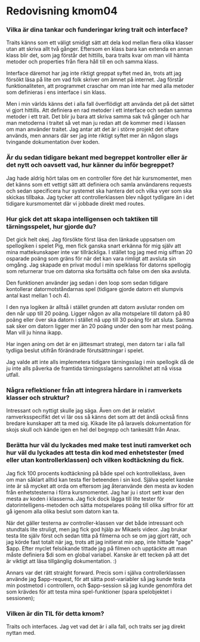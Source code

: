 ---
---
Redovisning kmom04
=========================

### Vilka är dina tankar och funderingar kring trait och interface?

Traits känns som ett väligt smidigt sätt att dela kod mellan flera olika klasser utan att skriva allt två gånger. Eftersom en klass bara kan extenda en annan klass blir det, som jag förstår det hittills, bara traits kvar om man vill hämta metoder och properties från flera håll till en och samma klass.

Interface däremot har jag inte riktigt greppat syftet med än, trots att jag försökt läsa på lite om vad folk skriver om ämnet på internet. Jag förstår funktionaliteten, att programmet craschar om man inte har med alla metoder som definieras i ens interface i sin klass.

Men i min världs känns det i alla fall överflödigt att använda det på det sättet vi gjort hittills. Att definiera en rad metoder i ett interface och sedan samma metoder i ett trait. Det blir ju bara att skriva samma sak två gånger och har man metoderna i traitet så vet man ju redan att de kommer med i klassen om man använder traitet. Jag antar att det är i större projekt det oftare används, men annars där ser jag inte riktigt syftet mer än någon slags tvingande dokumentation över koden.


### Är du sedan tidigare bekant med begreppet kontroller eller är det nytt och oavsett vad, hur känner du inför begreppet?

Jag hade aldrig hört talas om en controller före det här kursmomentet, men det känns som ett vettigt sätt att definiera och samla användarens requests och sedan specificera hur systemet ska hantera det och vilka vyer som ska skickas tillbaka. Jag tycker att controllerklassen blev något tydligare än i det tidigare kursmomentet där vi jobbade direkt med routes.

### Hur gick det att skapa intelligensen och taktiken till tärningsspelet, hur gjorde du?

Det gick helt okej. Jag försökte först läsa den länkade uppsatsen om spellogiken i spelet Pig, men fick ganska snart erkänna för mig själv att mina mattekunskaper inte var tillräckliga. I stället tog jag med mig siffran 20 osparade poäng som gräns för när det kan vara rimligt att avsluta sin omgång. Jag skapade en privat modul i min spelklass för datorns spellogig som returnerar true om datorna ska fortsätta och false om den ska avsluta. 

Den funktionen använder jag sedan i den loop som sedan tidigare kontollerar datormotståndarnas spel (tidigare gjorde datorn ett slumpvis antal kast mellan 1 och 4).

I den nya logiken är alltså i stället grunden att datorn avslutar ronden om den når upp till 20 poäng. Ligger någon av alla motspelare till datorn på 80 poäng eller över ska datorn i stället nå upp till 30 poäng för att sluta. Samma sak sker om datorn ligger mer än 20 poäng under den som har mest poäng. Man vill ju hinna ikapp.

Har ingen aning om det är en jättesmart strategi, men datorn tar i alla fall tydliga beslut utifrån förändrade förutsättningar i spelet. 

Jag valde att inte alls implemetera tidigare tärningsslag i min spellogik då de ju inte alls påverka de framtida tärningsslagens sannolikhet att nå vissa utfall.

### Några reflektioner från att integrera hårdare in i ramverkets klasser och struktur?

Intressant och nyttigt skulle jag säga. Även om det är relativt ramverksspecifikt det vi lär oss så känns det som att det ändå också finns bredare kunskaper att ta med sig. Kikade lite på laravels dokumentation för skojs skull och kände igen en hel del begrepp och tankesätt från Anax.

### Berätta hur väl du lyckades med make test inuti ramverket och hur väl du lyckades att testa din kod med enhetstester (med eller utan kontrollerklassen) och vilken kodtäckning du fick.

Jag fick 100 procents kodtäckning på både spel och kontrolleklass, även om man såklart alltid kan testa fler beteenden i sin kod. Själva spelet kanske inte är så mycket att orda om eftersom jag återanvände den mesta av koden från enhetstesterna i förra kursmomentet. Jag har ju i stort sett kvar den mesta av koden i klasserna. Jag fick dock lägga till lite tester för datorintelligens-metoden och sätta motspelares poäng till olika siffror för att gå igenom alla olika beslut som datorn kan ta. 

När det gäller testerna av controller-klassen var det både intressant och stundtals lite struligt, men jag fick god hjälp av Mikaels videor. Jag brukar testa lite själv först och sedan titta på filmerna och se om jag gjort rätt, och jag körde fast totalt när jag, trots att jag initierat min app, inte hittade "page" $app. Efter myclet felsökande tittade jag på filmen och upptäckte att man måste definiera $di som en global variabel. Kanske är ett tecken på att det är viktigt att läsa tillgänglig dokumentation. :)

Annars var det rätt straight forward. Precis som i själva controllerklassen använde jag $app-request, för att sätta post-variabler så jag kunde testa min postmetod i controllern, och $app-session så jag kunde genomföra det som krävdes för att testa mina spel-funktioner (spara spelobjektet i sessionen);

### Vilken är din TIL för detta kmom?

Traits och interfaces. Jag vet vad det är i alla fall, och traits ser jag direkt nyttan med.
